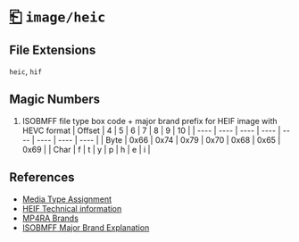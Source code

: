# [⎗](../README.md) `image/heic`

## File Extensions

`heic`, `hif`

## Magic Numbers

1. ISOBMFF file type box code + major brand prefix for HEIF image with HEVC format
   | Offset | 4 | 5 | 6 | 7 | 8 | 9 | 10 |
   | ---- | ---- | ---- | ---- | ---- | ---- | ---- | ---- |
   | Byte | 0x66 | 0x74 | 0x79 | 0x70 | 0x68 | 0x65 | 0x69 |
   | Char | f | t | y | p | h | e | i |

## References

- [Media Type Assignment](https://www.iana.org/assignments/media-types/image/heic)
- [HEIF Technical information](https://nokiatech.github.io/heif/technical.html)
- [MP4RA Brands](https://mp4ra.org/registered-types/brands)
- [ISOBMFF Major Brand Explanation](https://www.ftyps.com/what.html)
